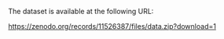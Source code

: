 The dataset is available at the following URL:

https://zenodo.org/records/11526387/files/data.zip?download=1
